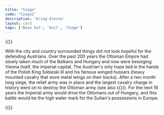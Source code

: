 ```yaml
---
title: "Siege"
code: "Siege2"
description: 'Krieg Eterna'
layout: card
tags: ['Base Set', 'Unit', 'Siege']
---
```

{{<card-detail-page title="Siege2" artwork="The relief of Vienna by Frans Geffels (1694)">}}
<p>
 With the city and country surrounded things did not look hopeful for the defending Austrians. Over the past 200 years the Ottoman Empire had slowly taken much of the Balkans and Hungary and now were besieging Vienna itself, the imperial capital.  The Austrian's only hope laid in the hands of the Polish King Sobieski III and his famous winged hussars (heavy mounted cavalry that wore metal wings on their backs). After a two month long siege, the relief army was in place and the largest cavalry charge in history went on to destroy the Ottoman army (see also {{<cardlink name="Cavalry" code="cavalry">}}). For the next 16 years the Imperial army would drive the Ottomans out of Hungary, and this battle would be the high water mark for the Sultan's possessions in Europe.

</p> 
{{</card-detail-page>}}
